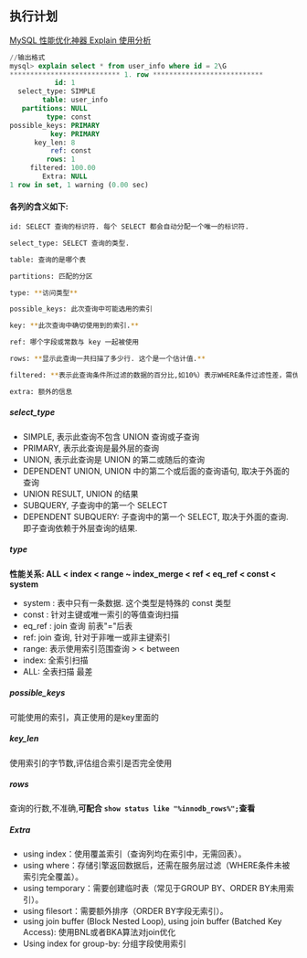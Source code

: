 ## 执行计划

[MySQL 性能优化神器 Explain 使用分析](https://segmentfault.com/a/1190000008131735)

```sql
//输出格式
mysql> explain select * from user_info where id = 2\G
*************************** 1. row ***************************
           id: 1
  select_type: SIMPLE
        table: user_info
   partitions: NULL
         type: const
possible_keys: PRIMARY
          key: PRIMARY
      key_len: 8
          ref: const
         rows: 1
     filtered: 100.00
        Extra: NULL
1 row in set, 1 warning (0.00 sec)

```
#### 各列的含义如下:

```bash
id: SELECT 查询的标识符. 每个 SELECT 都会自动分配一个唯一的标识符.

select_type: SELECT 查询的类型.

table: 查询的是哪个表

partitions: 匹配的分区

type: **访问类型​​**

possible_keys: 此次查询中可能选用的索引

key: **此次查询中确切使用到的索引.**

ref: 哪个字段或常数与 key 一起被使用

rows: **显示此查询一共扫描了多少行. 这个是一个估计值.**

filtered: **表示此查询条件所过滤的数据的百分比,如10%）表示WHERE条件过滤性差，需优化索引。**

extra: 额外的信息

```

##### select_type

- SIMPLE, 表示此查询不包含 UNION 查询或子查询
- PRIMARY, 表示此查询是最外层的查询
- UNION, 表示此查询是 UNION 的第二或随后的查询
- DEPENDENT UNION, UNION 中的第二个或后面的查询语句, 取决于外面的查询
- UNION RESULT, UNION 的结果
- SUBQUERY, 子查询中的第一个 SELECT
- DEPENDENT SUBQUERY: 子查询中的第一个 SELECT, 取决于外面的查询. 即子查询依赖于外层查询的结果.

##### type

**性能关系: ALL < index < range ~ index_merge < ref < eq_ref < const < system**

- system : 表中只有一条数据. 这个类型是特殊的 const 类型
- const :   针对主键或唯一索引的等值查询扫描
- eq_ref :  join 查询 前表"="后表
- ref:  join 查询, 针对于非唯一或非主键索引
- range: 表示使用索引范围查询 > < between
- index: 全索引扫描
- ALL: 全表扫描 最差

##### possible_keys
可能使用的索引，真正使用的是key里面的

##### key_len
使用索引的字节数,评估组合索引是否完全使用

##### rows
查询的行数,不准确,**可配合 `show status like "%innodb_rows%";`查看**

##### Extra
- using index：使用覆盖索引（查询列均在索引中，无需回表）。
- using where：存储引擎返回数据后，还需在服务层过滤（WHERE条件未被索引完全覆盖）。
- using temporary：需要创建临时表（常见于GROUP BY、ORDER BY未用索引）。
- using filesort：需要额外排序（ORDER BY字段无索引）。
- using join buffer (Block Nested Loop), using join buffer (Batched Key Access): 使用BNL或者BKA算法对join优化
- Using index for group-by: 分组字段使用索引
